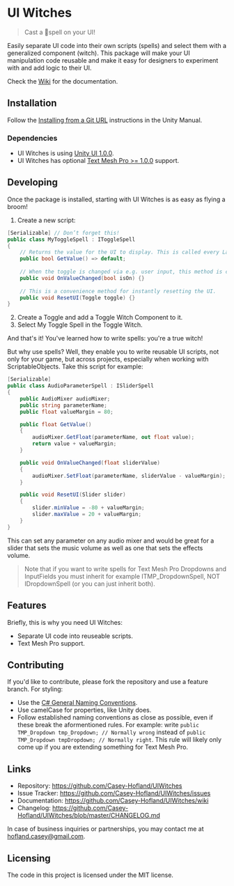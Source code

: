 # UI Witches
> Cast a 💫spell on your UI!

Easily separate UI code into their own scripts (spells) and select them with a generalized component (witch). This package will make your UI manipulation code reusable and make it easy for designers to experiment with and add logic to their UI.

Check the [Wiki](https://github.com/Casey-Hofland/UIWitches/wiki) for the documentation.

## Installation

Follow the [Installing from a Git URL](https://docs.unity3d.com/Manual/upm-ui-giturl.html) instructions in the Unity Manual.

### Dependencies

* UI Witches is using [Unity UI 1.0.0](https://docs.unity3d.com/Packages/com.unity.ugui@1.0/manual/index.html).
* UI Witches has optional [Text Mesh Pro >= 1.0.0](https://docs.unity3d.com/Packages/com.unity.textmeshpro@3.0/manual/index.html) support.

## Developing

Once the package is installed, starting with UI Witches is as easy as flying a broom!
1. Create a new script:
```csharp
[Serializable] // Don’t forget this!
public class MyToggleSpell : IToggleSpell 
{
    // Returns the value for the UI to display. This is called every LateUpdate by the UI Witch.
    public bool GetValue() => default;
    
    // When the toggle is changed via e.g. user input, this method is called containing the new value.
    public void OnValueChanged(bool isOn) {}
    
    // This is a convenience method for instantly resetting the UI.
    public void ResetUI(Toggle toggle) {}
}
```
2. Create a Toggle and add a Toggle Witch Component to it.
3. Select My Toggle Spell in the Toggle Witch.

And that's it! You've learned how to write spells: you're a true witch!

But why use spells? Well, they enable you to write reusable UI scripts, not only for your game, but across projects, especially when working with ScriptableObjects. Take this script for example:
```csharp
[Serializable]
public class AudioParameterSpell : ISliderSpell
{
    public AudioMixer audioMixer;
    public string parameterName;
    public float valueMargin = 80;

    public float GetValue()
    {
        audioMixer.GetFloat(parameterName, out float value);
        return value + valueMargin;
    }

    public void OnValueChanged(float sliderValue)
    {
        audioMixer.SetFloat(parameterName, sliderValue - valueMargin);
    }

    public void ResetUI(Slider slider)
    {
        slider.minValue = -80 + valueMargin;
        slider.maxValue = 20 + valueMargin;
    }
}
```

This can set any parameter on any audio mixer and would be great for a slider that sets the music volume as well as one that sets the effects volume.

> Note that if you want to write spells for Text Mesh Pro Dropdowns and InputFields you must inherit for example ITMP_DropdownSpell, NOT IDropdownSpell (or you can just inherit both).

## Features

Briefly, this is why you need UI Witches:
* Separate UI code into reuseable scripts.
* Text Mesh Pro support.

## Contributing

If you'd like to contribute, please fork the repository and use a feature branch. For styling:
* Use the [C# General Naming Conventions](https://docs.microsoft.com/en-us/dotnet/standard/design-guidelines/general-naming-conventions).
* Use camelCase for properties, like Unity does.
* Follow established naming conventions as close as possible, even if these break the aformentioned rules. For example: write `public TMP_Dropdown tmp_Dropdown; // Normally wrong` instead of `public TMP_Dropdown tmpDropdown; // Normally right`. This rule will likely only come up if you are extending something for Text Mesh Pro.

## Links

- Repository: https://github.com/Casey-Hofland/UIWitches
- Issue Tracker: https://github.com/Casey-Hofland/UIWitches/issues
- Documentation: https://github.com/Casey-Hofland/UIWitches/wiki
- Changelog: https://github.com/Casey-Hofland/UIWitches/blob/master/CHANGELOG.md

In case of business inquiries or partnerships, you may contact me at hofland.casey@gmail.com.

## Licensing

The code in this project is licensed under the MIT license.

